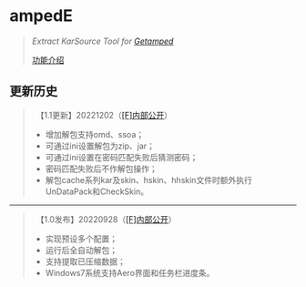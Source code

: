 # ampedE
>*Extract KarSource Tool for [Getamped](http://bfo.sdo.com/)*
>
>[功能介绍](README.md)
## 更新历史
>　【1.1更新】20221202（[[F]内部公开](http://t.fenchuan8.com/HmDWZZb)）
>* 增加解包支持omd、ssoa；
>* 可通过ini设置解包为zip、jar；
>* 可通过ini设置在密码匹配失败后猜测密码；
>* 密码匹配失败后不作解包操作；
>* 解包cache系列kar及skin、hskin、hhskin文件时额外执行UnDataPack和CheckSkin。
>
---
>　【1.0发布】20220928（[[F]内部公开](http://t.fenchuan8.com/HmDWZZb)）
>* 实现预设多个配置；
>* 运行后全自动解包；
>* 支持提取已压缩数据；
>* Windows7系统支持Aero界面和任务栏进度条。
